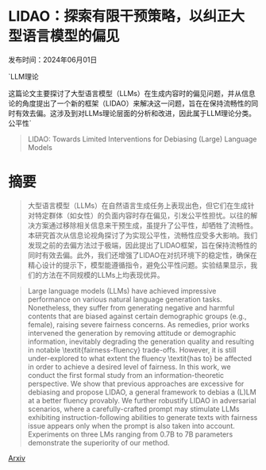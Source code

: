 # LIDAO：探索有限干预策略，以纠正大型语言模型的偏见

发布时间：2024年06月01日

`LLM理论

这篇论文主要探讨了大型语言模型（LLMs）在生成内容时的偏见问题，并从信息论的角度提出了一个新的框架（LIDAO）来解决这一问题，旨在在保持流畅性的同时有效去偏。这涉及到对LLMs理论层面的分析和改进，因此属于LLM理论分类。` `公平性`

> LIDAO: Towards Limited Interventions for Debiasing (Large) Language Models

# 摘要

> 大型语言模型（LLMs）在自然语言生成任务上表现出色，但它们在生成针对特定群体（如女性）的负面内容时存在偏见，引发公平性担忧。以往的解决方案通过移除相关信息来干预生成，虽提升了公平性，却牺牲了流畅性。本研究首次从信息论视角探讨了为实现公平性，流畅性应受多大影响。我们发现之前的去偏方法过于极端，因此提出了LIDAO框架，旨在保持流畅性的同时有效去偏。此外，我们还增强了LIDAO在对抗环境下的稳定性，确保在精心设计的提示下，模型能遵循指令，避免公平性问题。实验结果显示，我们的方法在不同规模的LLMs上均表现优异。

> Large language models (LLMs) have achieved impressive performance on various natural language generation tasks. Nonetheless, they suffer from generating negative and harmful contents that are biased against certain demographic groups (e.g., female), raising severe fairness concerns. As remedies, prior works intervened the generation by removing attitude or demographic information, inevitably degrading the generation quality and resulting in notable \textit{fairness-fluency} trade-offs. However, it is still under-explored to what extent the fluency \textit{has to} be affected in order to achieve a desired level of fairness. In this work, we conduct the first formal study from an information-theoretic perspective. We show that previous approaches are excessive for debiasing and propose LIDAO, a general framework to debias a (L)LM at a better fluency provably. We further robustify LIDAO in adversarial scenarios, where a carefully-crafted prompt may stimulate LLMs exhibiting instruction-following abilities to generate texts with fairness issue appears only when the prompt is also taken into account. Experiments on three LMs ranging from 0.7B to 7B parameters demonstrate the superiority of our method.

[Arxiv](https://arxiv.org/abs/2406.00548)
